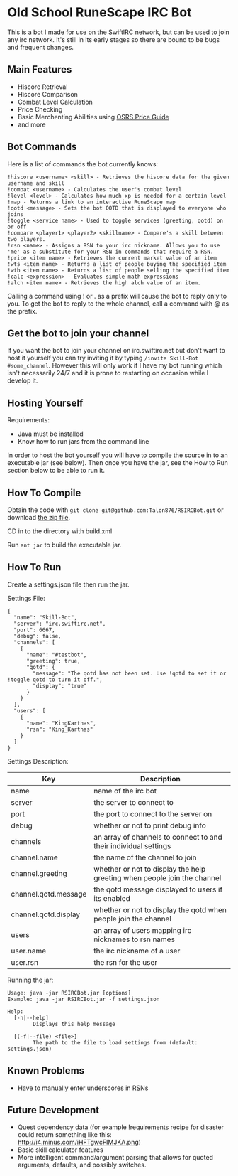 Old School RuneScape IRC Bot
============================

This is a bot I made for use on the SwiftIRC network, but can be used to join any irc network. It's still in its early stages so there are bound to be bugs and frequent changes.

Main Features
--------

* Hiscore Retrieval
* Hiscore Comparison
* Combat Level Calculation
* Price Checking
* Basic Merchenting Abilities using [OSRS Price Guide](http://forums.zybez.net/pages/2007-price-guide)
* and more

Bot Commands
--------

Here is a list of commands the bot currently knows:

    !hiscore <username> <skill> - Retrieves the hiscore data for the given username and skill
    !combat <username> - Calculates the user's combat level
    !level <level> - Calculates how much xp is needed for a certain level
    !map - Returns a link to an interactive RuneScape map
    !qotd <message> - Sets the bot QOTD that is displayed to everyone who joins
    !toggle <service name> - Used to toggle services (greeting, qotd) on or off
    !compare <player1> <player2> <skillname> - Compare's a skill between two players.
    !rsn <name> - Assigns a RSN to your irc nickname. Allows you to use 'me' as a substitute for your RSN in commands that require a RSN.
    !price <item name> - Retrieves the current market value of an item
    !wts <item name> - Returns a list of people buying the specified item
    !wtb <item name> - Returns a list of people selling the specified item
    !calc <expression> - Evaluates simple math expressions
    !alch <item name> - Retrieves the high alch value of an item.

Calling a command using ! or . as a prefix will cause the bot to reply only to you. To get the bot to reply to the whole channel, call a command with @ as the prefix.

Get the bot to join your channel
--------------------------------
If you want the bot to join your channel on irc.swiftirc.net but don't want to host it yourself you can try inviting it by typing `/invite Skill-Bot #some_channel`. However this will only work if I have my bot running which isn't necessarily 24/7 and it is prone to restarting on occasion while I develop it.


Hosting Yourself
----------------
Requirements:

* Java must be installed
* Know how to run jars from the command line

In order to host the bot yourself you will have to compile the source in to an executable jar (see below).
Then once you have the jar, see the How to Run section below to be able to run it.

How To Compile
--------------

Obtain the code with `git clone git@github.com:Talon876/RSIRCBot.git` or download [the zip file](https://github.com/Talon876/RSIRCBot/archive/master.zip).

CD in to the directory with build.xml

Run `ant jar` to build the executable jar.


How To Run
----------
Create a settings.json file then run the jar.

Settings File:

    {
      "name": "Skill-Bot",
      "server": "irc.swiftirc.net",
      "port": 6667,
      "debug": false,
      "channels": [
        {
          "name": "#testbot",
          "greeting": true,
          "qotd": {
            "message": "The qotd has not been set. Use !qotd to set it or !toggle qotd to turn it off.",
            "display": "true"
          }
        }
      ],
      "users": [
        {
          "name": "KingKarthas",
          "rsn": "King_Karthas"
        }
      ]
    }

Settings Description:

|Key|Description|
|---|-----------|
|name| name of the irc bot|
|server | the server to connect to|
|port | the port to connect to the server on|
|debug | whether or not to print debug info|
|channels | an array of channels to connect to and their individual settings|
|channel.name | the name of the channel to join|
|channel.greeting | whether or not to display the help greeting when people join the channel|
|channel.qotd.message | the qotd message displayed to users if its enabled|
|channel.qotd.display | whether or not to display the qotd when people join the channel|
|users | an array of users mapping irc nicknames to rsn names|
|user.name | the irc nickname of a user|
|user.rsn | the rsn for the user|

Running the jar:

    Usage: java -jar RSIRCBot.jar [options]
    Example: java -jar RSIRCBot.jar -f settings.json

    Help:
      [-h|--help]
            Displays this help message

      [(-f|--file) <file>]
            The path to the file to load settings from (default: settings.json)


Known Problems
--------------
*  Have to manually enter underscores in RSNs

Future Development
------------------

* Quest dependency data (for example !requirements recipe for disaster could return something like this: http://i4.minus.com/iHFTgwcFIMJKA.png)
* Basic skill calculator features
* More intelligent command/argument parsing that allows for quoted arguments, defaults, and possibly switches.